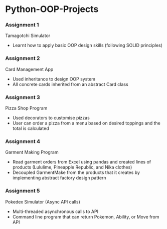 # Python-OOP-Projects

### Assignment 1
Tamagotchi Simulator 
- Learnt how to apply basic OOP design skills (following SOLID principles)

### Assignment 2
Card Management App
- Used inheritance to design OOP system
- All concrete cards inherited from an abstract Card class

### Assignment 3
Pizza Shop Program
- Used decorators to customise pizzas
- User can order a pizza from a menu based on desired toppings and the total is calculated

### Assignment 4
Garment Making Program
- Read garment orders from Excel using pandas and created lines of products (Lululime, Pineapple Republic, and Nika clothes)
- Decoupled GarmentMake from the products that it creates by implementing abstract factory design pattern

### Assignment 5
Pokedex Simulator (Async API calls)
- Multi-threaded asynchronous calls to API
- Command line program that can return Pokemon, Ability, or Move from API


